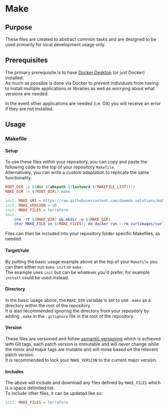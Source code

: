 # Make

## Purpose

These files are created to abstract common tasks and are designed to be used primarily for local development usage only.

## Prerequisites

The primary prerequisite is to have [Docker Desktop](https://www.docker.com/products/docker-desktop/) (or just Docker) installed.  
As much as possible is done via Docker to prevent individuals from having to install multiple applications or libraries as well as worrying about what versions are needed.

In the event other applications are needed (i.e. Git) you will receive an error if they are not installed.

## Usage

### Makefile

#### Setup

To use these files within your repository, you can copy and paste the following code to the top of your repository `Makefile`.  
Alternatively, you can write a custom adaptation to replicate the same functionality.

```makefile
ROOT_DIR := $(dir $(abspath $(lastword $(MAKEFILE_LIST))))
MAKE_DIR := $(ROOT_DIR)/.make

init: MAKE_URI = https://raw.githubusercontent.com/daemon-solutions/make
init: MAKE_VERSION = v0
init: MAKE_FILES = terraform
init:
	@rm -rf $(MAKE_DIR) && mkdir -p $(MAKE_DIR)
	@for MAKE_FILE in $(MAKE_FILES); do docker run --rm curlimages/curl -sSL $(MAKE_URI)/$(MAKE_VERSION)/src/$${MAKE_FILE}.mk > $(MAKE_DIR)/$${MAKE_FILE}.mk; done
```

Files can then be included into your repository folder specific Makefiles, as needed.

#### Target/rule

By putting the basic usage example above at the top of your `Makefile` you can then either run `make init` or `make`.  
The example uses `init` but can be whatever you'd prefer, for example `install` could be used instead.

#### Directory

In the basic usage above, the `MAKE_DIR` variable is set to use `.make` as a directory within the root of the repository.  
It is also recommended ignoring the directory from your repository by adding `.make` in the `.gitignore` file in the root of the repository.

#### Version

These files are versioned and follow [semantic versioning](https://semver.org/) which is achieved with Git tags,
each patch version is immutable and will never change while the minor and major tags are mutable and will move based on the relevant patch version.  
It is recommended to lock your `MAKE_VERSION` to the current major version.

#### Includes

The above will include and download any files defined by `MAKE_FILES` which is a space delimited list.  
To include other files, it can be updated like so:

```makefile
init: MAKE_FILES = terraform
```
